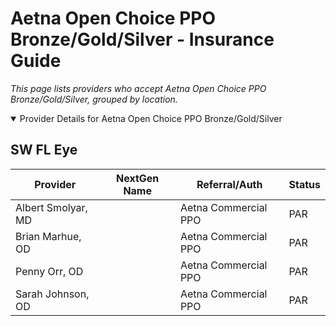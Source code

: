 # Aetna Open Choice PPO Bronze/Gold/Silver - Insurance Guide

*This page lists providers who accept Aetna Open Choice PPO Bronze/Gold/Silver, grouped by location.*

<details open><summary>Provider Details for Aetna Open Choice PPO Bronze/Gold/Silver</summary>

## SW FL Eye

| Provider | NextGen Name | Referral/Auth | Status |
|----------|-------------|--------------|--------|
| Albert Smolyar, MD |  | Aetna Commercial PPO | PAR |
| Brian Marhue, OD |  | Aetna Commercial PPO | PAR |
| Penny Orr, OD |  | Aetna Commercial PPO | PAR |
| Sarah Johnson, OD |  | Aetna Commercial PPO | PAR |

</details>

